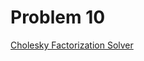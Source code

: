 # Problem 10
[Cholesky Factorization Solver](https://tannerwheeler.github.io/math4610/softwareManual/hw4/cholSolv)
